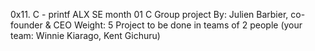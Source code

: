 0x11. C - printf
ALX SE month 01
C
Group project
 By: Julien Barbier, co-founder & CEO
 Weight: 5
 Project to be done in teams of 2 people (your team: Winnie Kiarago, Kent Gichuru)
